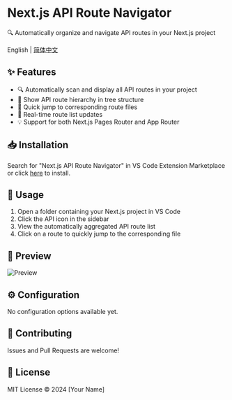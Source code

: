 # Next.js API Route Navigator

🔍 Automatically organize and navigate API routes in your Next.js project

English | [简体中文](./README.md)

## ✨ Features

- 🔍 Automatically scan and display all API routes in your project
- 📁 Show API route hierarchy in tree structure
- 🚀 Quick jump to corresponding route files
- 🔄 Real-time route list updates
- 💡 Support for both Next.js Pages Router and App Router

## 📥 Installation

Search for "Next.js API Route Navigator" in VS Code Extension Marketplace or click [here](https://marketplace.visualstudio.com/items?itemName=YourPublisherID.nextjs-api-router) to install.

## 🎯 Usage

1. Open a folder containing your Next.js project in VS Code
2. Click the API icon in the sidebar
3. View the automatically aggregated API route list
4. Click on a route to quickly jump to the corresponding file

## 📸 Preview

![Preview](./media/preview.png)

## ⚙️ Configuration

No configuration options available yet.

## 🤝 Contributing

Issues and Pull Requests are welcome!

## 📄 License

MIT License © 2024 [Your Name] 